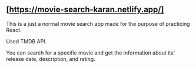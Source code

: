 [https://movie-search-karan.netlify.app/]
-----------

This is a just a normal movie search app made for the purpose of practicing React.

Used TMDB API.

You can search for a specific movie and get the information about its' release date, description, and rating.
